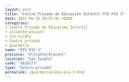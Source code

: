 ```yaml
---
layout: post
title: "Centro Privado de Educación Infantil PIO PIO 3"
date: 2017-09-20 20:57:05 +0200
categories:
- Centro Privado de Educación Infantil
- alicante-alacant
- san-isidro
- Centro privado
- guarderia
name: "PIO PIO 3"
province: "Alicante/Alacant"
location: "San Isidro"
code: "3016171"
type: "Centro privado"
permalink: /guarderias/pio-pio-3.html
---
```

